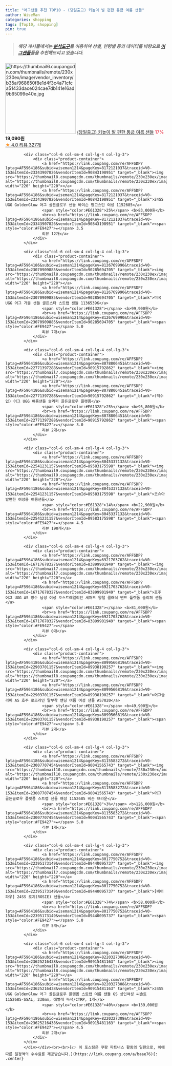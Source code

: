 ```yaml
---
title: "어그샌들 추천 TOP10 - (당일출고) 키높이 발 편한 통굽 여름 샌들"
author: WiseMan
categories: shopping
tags: [Top10, shopping]
pin: true
---
```


> ##### 해당 게시물에서는 [**분석도구**](https://itemscout.io/)를 이용하여 **성별**, **연령별** 등의 데이터를 바탕으로 [**어그샌들**](https://link.coupang.com/a/baae76)들을 추천해드리고 있습니다.
<div class="container"><div class="row">
            <div class="col-6 col-sm-4 col-lg-4 col-lg-3">
                <div class="product-container">
                    <a href="https://link.coupang.com/re/AFFSDP?lptag=AF5964186&subid=wiseman1214&pageKey=7488167454&traceid=V0-153&itemId=19575481749&vendorItemId=86861083653" target="_blank"><img src="https://thumbnail6.coupangcdn.com/thumbnails/remote/230x230ex/image/vendor_inventory/b35a/968650f8e1d4f3c4a71cfca51433dace024cae7db141e16ad9b65099e40e.jpg" alt="https://thumbnail6.coupangcdn.com/thumbnails/remote/230x230ex/image/vendor_inventory/b35a/968650f8e1d4f3c4a71cfca51433dace024cae7db141e16ad9b65099e40e.jpg" width="220" height="220"></a>
                    <a href="https://link.coupang.com/re/AFFSDP?lptag=AF5964186&subid=wiseman1214&pageKey=7488167454&traceid=V0-153&itemId=19575481749&vendorItemId=86861083653" target="_blank">(당일출고) 키높이 발 편한 통굽 여름 샌들</a>
                    <span style="color:#E61328">17%</span> <b>19,090원</b>
                    <br><a href="https://link.coupang.com/re/AFFSDP?lptag=AF5964186&subid=wiseman1214&pageKey=7488167454&traceid=V0-153&itemId=19575481749&vendorItemId=86861083653" target="_blank"><span style="color:#FE9427">★</span> 4.0
                    리뷰 327개</a>
                </div>
            </div>
            
            <div class="col-6 col-sm-4 col-lg-4 col-lg-3">
                <div class="product-container">
                    <a href="https://link.coupang.com/re/AFFSDP?lptag=AF5964186&subid=wiseman1214&pageKey=8172121037&traceid=V0-153&itemId=23343907826&vendorItemId=90843198951" target="_blank"><img src="https://thumbnail8.coupangcdn.com/thumbnails/remote/230x230ex/image/vendor_inventory/5d8e/32b6827b6e6e0992fbf7b99a390d0834dc58c5be7020aacb3cb6fa097531.jpg" alt="https://thumbnail8.coupangcdn.com/thumbnails/remote/230x230ex/image/vendor_inventory/5d8e/32b6827b6e6e0992fbf7b99a390d0834dc58c5be7020aacb3cb6fa097531.jpg" width="220" height="220"></a>
                    <a href="https://link.coupang.com/re/AFFSDP?lptag=AF5964186&subid=wiseman1214&pageKey=8172121037&traceid=V0-153&itemId=23343907826&vendorItemId=90843198951" target="_blank">24SS UGG GoldenGlow 어그 골든글로우 샌들 바이슨 망고스틴 여성 1152685</a>
                    <span style="color:#E61328">25%</span> <b>83,000원</b>
                    <br><a href="https://link.coupang.com/re/AFFSDP?lptag=AF5964186&subid=wiseman1214&pageKey=8172121037&traceid=V0-153&itemId=23343907826&vendorItemId=90843198951" target="_blank"><span style="color:#FE9427">★</span> 3.5
                    리뷰 12개</a>
                </div>
            </div>
            
            <div class="col-6 col-sm-4 col-lg-4 col-lg-3">
                <div class="product-container">
                    <a href="https://link.coupang.com/re/AFFSDP?lptag=AF5964186&subid=wiseman1214&pageKey=8126769990&traceid=V0-153&itemId=23070909885&vendorItemId=90285694705" target="_blank"><img src="https://thumbnail8.coupangcdn.com/thumbnails/remote/230x230ex/image/vendor_inventory/137f/84e96da807c22412a52c1ab830998c66eead5b625072eba16bbb898b2047.jpg" alt="https://thumbnail8.coupangcdn.com/thumbnails/remote/230x230ex/image/vendor_inventory/137f/84e96da807c22412a52c1ab830998c66eead5b625072eba16bbb898b2047.jpg" width="220" height="220"></a>
                    <a href="https://link.coupang.com/re/AFFSDP?lptag=AF5964186&subid=wiseman1214&pageKey=8126769990&traceid=V0-153&itemId=23070909885&vendorItemId=90285694705" target="_blank">미국 UGG 어그 가을 샌들 골든스타 스트랩 샌들 1136539K</a>
                    <span style="color:#E61328"></span> <b>99,900원</b>
                    <br><a href="https://link.coupang.com/re/AFFSDP?lptag=AF5964186&subid=wiseman1214&pageKey=8126769990&traceid=V0-153&itemId=23070909885&vendorItemId=90285694705" target="_blank"><span style="color:#FE9427">★</span> 5.0
                    리뷰 7개</a>
                </div>
            </div>
            
            <div class="col-6 col-sm-4 col-lg-4 col-lg-3">
                <div class="product-container">
                    <a href="https://link.coupang.com/re/AFFSDP?lptag=AF5964186&subid=wiseman1214&pageKey=8078806451&traceid=V0-153&itemId=22771397288&vendorItemId=90915792862" target="_blank"><img src="https://thumbnail7.coupangcdn.com/thumbnails/remote/230x230ex/image/vendor_inventory/d319/284c8ef37105cd76f82d1cddcf2e98c6e119396c09a39182d07b92f72f90.jpg" alt="https://thumbnail7.coupangcdn.com/thumbnails/remote/230x230ex/image/vendor_inventory/d319/284c8ef37105cd76f82d1cddcf2e98c6e119396c09a39182d07b92f72f90.jpg" width="220" height="220"></a>
                    <a href="https://link.coupang.com/re/AFFSDP?lptag=AF5964186&subid=wiseman1214&pageKey=8078806451&traceid=V0-153&itemId=22771397288&vendorItemId=90915792862" target="_blank">(직수입) 어그 UGG 여름샌들 슬리퍼 골든글로우 플랫폼</a>
                    <span style="color:#E61328">25%</span> <b>95,800원</b>
                    <br><a href="https://link.coupang.com/re/AFFSDP?lptag=AF5964186&subid=wiseman1214&pageKey=8078806451&traceid=V0-153&itemId=22771397288&vendorItemId=90915792862" target="_blank"><span style="color:#FE9427">★</span> 3.0
                    리뷰 2개</a>
                </div>
            </div>
            
            <div class="col-6 col-sm-4 col-lg-4 col-lg-3">
                <div class="product-container">
                    <a href="https://link.coupang.com/re/AFFSDP?lptag=AF5964186&subid=wiseman1214&pageKey=8045337132&traceid=V0-153&itemId=22541231157&vendorItemId=89583175598" target="_blank"><img src="https://thumbnail9.coupangcdn.com/thumbnails/remote/230x230ex/image/vendor_inventory/36b2/2d2c56b619c20ad6432529b25d7a1ecd7e2e537f8e2b49c6bb0ed0b850cd.png" alt="https://thumbnail9.coupangcdn.com/thumbnails/remote/230x230ex/image/vendor_inventory/36b2/2d2c56b619c20ad6432529b25d7a1ecd7e2e537f8e2b49c6bb0ed0b850cd.png" width="220" height="220"></a>
                    <a href="https://link.coupang.com/re/AFFSDP?lptag=AF5964186&subid=wiseman1214&pageKey=8045337132&traceid=V0-153&itemId=22541231157&vendorItemId=89583175598" target="_blank">코슈아 발편한 여성용 여름샌들</a>
                    <span style="color:#E61328">14%</span> <b>22,900원</b>
                    <br><a href="https://link.coupang.com/re/AFFSDP?lptag=AF5964186&subid=wiseman1214&pageKey=8045337132&traceid=V0-153&itemId=22541231157&vendorItemId=89583175598" target="_blank"><span style="color:#FE9427">★</span> 4.5
                    리뷰 190개</a>
                </div>
            </div>
            
            <div class="col-6 col-sm-4 col-lg-4 col-lg-3">
                <div class="product-container">
                    <a href="https://link.coupang.com/re/AFFSDP?lptag=AF5964186&subid=wiseman1214&pageKey=6921703762&traceid=V0-153&itemId=16717678327&vendorItemId=83899901949" target="_blank"><img src="https://thumbnail7.coupangcdn.com/thumbnails/remote/230x230ex/image/vendor_inventory/acf6/5bd0f9632956ecb161ab5c5d25f0fb1994bd3febcff968139402cfdf44a1.jpg" alt="https://thumbnail7.coupangcdn.com/thumbnails/remote/230x230ex/image/vendor_inventory/acf6/5bd0f9632956ecb161ab5c5d25f0fb1994bd3febcff968139402cfdf44a1.jpg" width="220" height="220"></a>
                    <a href="https://link.coupang.com/re/AFFSDP?lptag=AF5964186&subid=wiseman1214&pageKey=6921703762&traceid=V0-153&itemId=16717678327&vendorItemId=83899901949" target="_blank">호주 어그 UGG AS 방수 남성 여성 오스트레일리안 셰퍼드 양털 클래식 밴드 플랫폼 슬리퍼 샌들</a>
                    <span style="color:#E61328"></span> <b>81,000원</b>
                    <br><a href="https://link.coupang.com/re/AFFSDP?lptag=AF5964186&subid=wiseman1214&pageKey=6921703762&traceid=V0-153&itemId=16717678327&vendorItemId=83899901949" target="_blank"><span style="color:#FE9427">★</span> 
                    리뷰 0개</a>
                </div>
            </div>
            
            <div class="col-6 col-sm-4 col-lg-4 col-lg-3">
                <div class="product-container">
                    <a href="https://link.coupang.com/re/AFFSDP?lptag=AF5964186&subid=wiseman1214&pageKey=8099566819&traceid=V0-153&itemId=22903701157&vendorItemId=89938190257" target="_blank"><img src="https://thumbnail8.coupangcdn.com/thumbnails/remote/230x230ex/image/vendor_inventory/5a35/90275e611c657e7784afb79fd148d99f1d24fcae89bf6d55b963d3d7d881.jpg" alt="https://thumbnail8.coupangcdn.com/thumbnails/remote/230x230ex/image/vendor_inventory/5a35/90275e611c657e7784afb79fd148d99f1d24fcae89bf6d55b963d3d7d881.jpg" width="220" height="220"></a>
                    <a href="https://link.coupang.com/re/AFFSDP?lptag=AF5964186&subid=wiseman1214&pageKey=8099566819&traceid=V0-153&itemId=22903701157&vendorItemId=89938190257" target="_blank">어그슬리퍼 AS 호주 로즈라인 탈부착 밴딩 여름 여성 샌들 AS7020</a>
                    <span style="color:#E61328"></span> <b>49,900원</b>
                    <br><a href="https://link.coupang.com/re/AFFSDP?lptag=AF5964186&subid=wiseman1214&pageKey=8099566819&traceid=V0-153&itemId=22903701157&vendorItemId=89938190257" target="_blank"><span style="color:#FE9427">★</span> 5.0
                    리뷰 2개</a>
                </div>
            </div>
            
            <div class="col-6 col-sm-4 col-lg-4 col-lg-3">
                <div class="product-container">
                    <a href="https://link.coupang.com/re/AFFSDP?lptag=AF5964186&subid=wiseman1214&pageKey=8115583272&traceid=V0-153&itemId=23007707454&vendorItemId=90041565743" target="_blank"><img src="https://thumbnail10.coupangcdn.com/thumbnails/remote/230x230ex/image/vendor_inventory/9049/00985e23b961ea137b4ba5da46c9a00a0d324c6ff8d54a1f48574f1bf83e.jpg" alt="https://thumbnail10.coupangcdn.com/thumbnails/remote/230x230ex/image/vendor_inventory/9049/00985e23b961ea137b4ba5da46c9a00a0d324c6ff8d54a1f48574f1bf83e.jpg" width="220" height="220"></a>
                    <a href="https://link.coupang.com/re/AFFSDP?lptag=AF5964186&subid=wiseman1214&pageKey=8115583272&traceid=V0-153&itemId=23007707454&vendorItemId=90041565743" target="_blank">어그 골든글로우 플랫폼 스트랩 샌들 여성 1152685 비손 브라운</a>
                    <span style="color:#E61328">3%</span> <b>126,000원</b>
                    <br><a href="https://link.coupang.com/re/AFFSDP?lptag=AF5964186&subid=wiseman1214&pageKey=8115583272&traceid=V0-153&itemId=23007707454&vendorItemId=90041565743" target="_blank"><span style="color:#FE9427">★</span> 5.0
                    리뷰 1개</a>
                </div>
            </div>
            
            <div class="col-6 col-sm-4 col-lg-4 col-lg-3">
                <div class="product-container">
                    <a href="https://link.coupang.com/re/AFFSDP?lptag=AF5964186&subid=wiseman1214&pageKey=8017750752&traceid=V0-153&itemId=22395173149&vendorItemId=89440095737" target="_blank"><img src="https://thumbnail7.coupangcdn.com/thumbnails/remote/230x230ex/image/vendor_inventory/2bc9/03b9cb33028b2d0a98035a28a2eed780b5767da52c3e6fd75bf8bb10ff43.jpg" alt="https://thumbnail7.coupangcdn.com/thumbnails/remote/230x230ex/image/vendor_inventory/2bc9/03b9cb33028b2d0a98035a28a2eed780b5767da52c3e6fd75bf8bb10ff43.jpg" width="220" height="220"></a>
                    <a href="https://link.coupang.com/re/AFFSDP?lptag=AF5964186&subid=wiseman1214&pageKey=8017750752&traceid=V0-153&itemId=22395173149&vendorItemId=89440095737" target="_blank">[베어파우] 24SS 로지(ROSIE) 샌들</a>
                    <span style="color:#E61328">74%</span> <b>58,000원</b>
                    <br><a href="https://link.coupang.com/re/AFFSDP?lptag=AF5964186&subid=wiseman1214&pageKey=8017750752&traceid=V0-153&itemId=22395173149&vendorItemId=89440095737" target="_blank"><span style="color:#FE9427">★</span> 5.0
                    리뷰 5개</a>
                </div>
            </div>
            
            <div class="col-6 col-sm-4 col-lg-4 col-lg-3">
                <div class="product-container">
                    <a href="https://link.coupang.com/re/AFFSDP?lptag=AF5964186&subid=wiseman1214&pageKey=8220327308&traceid=V0-153&itemId=23625216438&vendorItemId=90915481163" target="_blank"><img src="https://thumbnail8.coupangcdn.com/thumbnails/remote/230x230ex/image/vendor_inventory/5d8e/32b6827b6e6e0992fbf7b99a390d0834dc58c5be7020aacb3cb6fa097531.jpg" alt="https://thumbnail8.coupangcdn.com/thumbnails/remote/230x230ex/image/vendor_inventory/5d8e/32b6827b6e6e0992fbf7b99a390d0834dc58c5be7020aacb3cb6fa097531.jpg" width="220" height="220"></a>
                    <a href="https://link.coupang.com/re/AFFSDP?lptag=AF5964186&subid=wiseman1214&pageKey=8220327308&traceid=V0-153&itemId=23625216438&vendorItemId=90915481163" target="_blank">24SS UGG GoldenGlow 어그 골든글로우 플랫폼 스트랩 여름 샌들 GS 성인여성 씨솔트 1152685-SSAL, 230mm, 애벌레 녹색/CTRP, 1개</a>
                    <span style="color:#E61328">40%</span> <b>139,000원</b>
                    <br><a href="https://link.coupang.com/re/AFFSDP?lptag=AF5964186&subid=wiseman1214&pageKey=8220327308&traceid=V0-153&itemId=23625216438&vendorItemId=90915481163" target="_blank"><span style="color:#FE9427">★</span> 4.5
                    리뷰 2개</a>
                </div>
            </div>
            </div></div><br><br>[👉 이 포스팅은 쿠팡 파트너스 활동의 일환으로, 이에 따른 일정액의 수수료를 제공받습니다.](https://link.coupang.com/a/baae76){: .center}